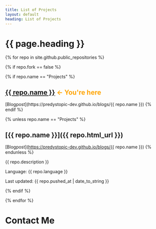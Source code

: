 ```yaml
---
title: List of Projects
layout: default
heading: List of Projects
---
```


# {{ page.heading }}

{% for repo in site.github.public_repositories %}

{% if repo.fork == false %}

{% if repo.name == "Projects" %}
<h2 style="color: orange"> <a href="{{ repo.html_url }}">{{ repo.name }}</a> <- You're here </h2>
[Blogpost](https://predystopic-dev.github.io/blogs/{{ repo.name }})
{% endif %}

{% unless repo.name == "Projects" %}
## [{{ repo.name }}]({{ repo.html_url }})
[Blogpost](https://predystopic-dev.github.io/blogs/{{ repo.name }})
{% endunless %}

{{ repo.description }}

Language: {{ repo.language }}

Last updated: {{ repo.pushed_at | date_to_string }}

{% endif %}

{% endfor %}
# Contact Me

<div style="align-content=left;" id="formkeep-embed" data-formkeep-url="https://formkeep.com/p/c986acdbddded0d5ecf7542d04ea2986?embedded=1"></div>

<script type="text/javascript" src="https://pym.nprapps.org/pym.v1.min.js"></script>
<script type="text/javascript" src="https://formkeep-production-herokuapp-com.global.ssl.fastly.net/formkeep-embed.js"></script>

<!-- Get notified when the form is submitted, add your own code below: -->
<script>
const formkeepEmbed = document.querySelector('#formkeep-embed')

formkeepEmbed.addEventListener('formkeep-embed:submitting', _event => {
  console.log('Submitting form...')
})

formkeepEmbed.addEventListener('formkeep-embed:submitted', _event => {
  console.log('Submitted form...')
})
</script>

<!--
You can use HTML elements in Markdown, such as the comment element, and they won't
be affected by a markdown parser. However, if you create an HTML element in your
markdown file, you cannot use markdown syntax within that element's contents.
-->